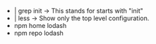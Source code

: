 - | grep init -> This stands for starts with "init"
- | less -> Show only the top level configuration.
- npm home lodash
- npm repo lodash
